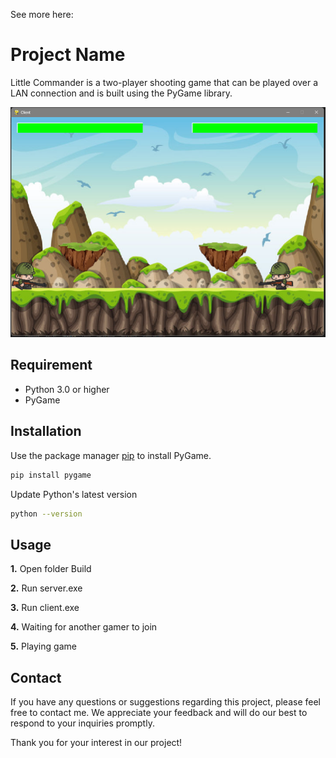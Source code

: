 See more here: 

# Project Name

Little Commander is a two-player shooting game that can be played over a LAN connection and is built using the PyGame library.

![Game Screenshot](assets/images/screenshot.png)

## Requirement
- Python 3.0 or higher
- PyGame 

## Installation

Use the package manager [pip](https://pip.pypa.io/en/stable/) to install PyGame.

```bash
pip install pygame
```
Update Python's latest version
```bash
python --version
```

## Usage

**1.**  Open folder Build

**2.**  Run server.exe

**3.**  Run client.exe
 
**4.**  Waiting for another gamer to join

**5.**  Playing game
 
## Contact

If you have any questions or suggestions regarding this project, please feel free to contact me. We appreciate your feedback and will do our best to respond to your inquiries promptly.

Thank you for your interest in our project!